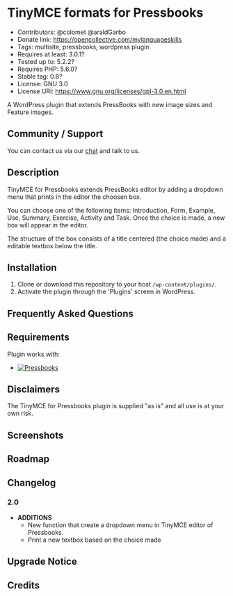 # TinyMCE formats for Pressbooks

* Contributors: @colomet @araldGarbo
* Donate link: https://opencollective.com/mylanguageskills
* Tags: multisite, pressbooks, wordpress plugin
* Requires at least: 3.0.1?
* Tested up to: 5.2.2?
* Requires PHP: 5.6.0?
* Stable tag: 0.8?
* License: GNU 3.0
* License URI: https://www.gnu.org/licenses/gpl-3.0.en.html

A WordPress plugin that extends PressBooks with new image sizes and Feature images.

## Community / Support

You can contact us via our [chat](https://gitter.im/books4languages/)  and talk to us.

## Description

TinyMCE for Pressbooks extends PressBooks editor by adding a dropdown menu that prints in the editor the choosen box.

You can choose one of the following items: Introduction, Form, Example, Use, Summary, Exercise, Activity and Task.
Once the choice is made, a new box will appear in the editor.

The structure of the box consists of a title centered (the choice made) and a editable textbox below the title.

## Installation

1. Clone or download this repository to your host ```/wp-content/plugins/```.
1. Activate the plugin through the 'Plugins' screen in WordPress.

## Frequently Asked Questions

## Requirements

Plugin works with:

 * [![Pressbooks](https://img.shields.io/badge/Pressbooks-V%205.3.0-red.svg)](https://github.com/pressbooks/pressbooks/releases/tag/5.3.0)

## Disclaimers

The TinyMCE for Pressbooks plugin is supplied "as is" and all use is at your own risk.

## Screenshots

## Roadmap

## Changelog

### 2.0
* **ADDITIONS**
    * New function that create a dropdown menu in TinyMCE editor of Pressbooks.
    * Print a new textbox based on the choice made

## Upgrade Notice

## Credits
